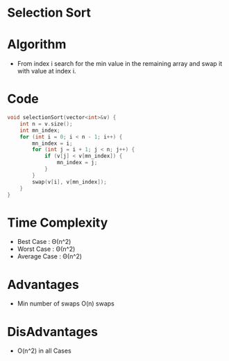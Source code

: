 # Selection Sort

# Algorithm
- From index i search for the min value in the remaining array and swap it with value at index i.

# Code
```cpp
void selectionSort(vector<int>&v) {
    int n = v.size();
    int mn_index;
    for (int i = 0; i < n - 1; i++) {
        mn_index = i;
        for (int j = i + 1; j < n; j++) {
            if (v[j] < v[mn_index]) {
                mn_index = j;
            }
        }
        swap(v[i], v[mn_index]);
    }
}
```

# Time Complexity
- Best Case : Θ(n^2) 
- Worst Case : Θ(n^2)
- Average Case : Θ(n^2)

# Advantages 
- Min number of swaps O(n) swaps

# DisAdvantages
- O(n^2) in all Cases
